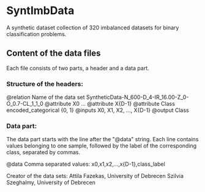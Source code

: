 # SyntImbData

A synthetic dataset collection of 320 imbalanced datasets for binary classification problems.


## Content of the data files

Each file consists of two parts, a header and a data part.

### Structure of the headers:

@relation Name of the data set SyntheticData-N_600-D_4-IR_16.00-Z_0-O_0.7-CL_1_1_0
@attribute X0
...
@attribute X{D-1}
@attribute Class encoded_categorical {0, 1}
@inputs X0, X1, X2, ...,  X{D-1}
@output Class
 

### Data part:
The data part starts with the line after the "@data" string. Each line contains values belonging to one sample, followed by the label of the corresponding class, separated by commas.

@data
Comma separated values:
x0,x1,x2,...,x{D-1},class_label







Creator of the data sets: 
Attila Fazekas, University of Debrecen
Szilvia Szeghalmy, University of Debrecen

